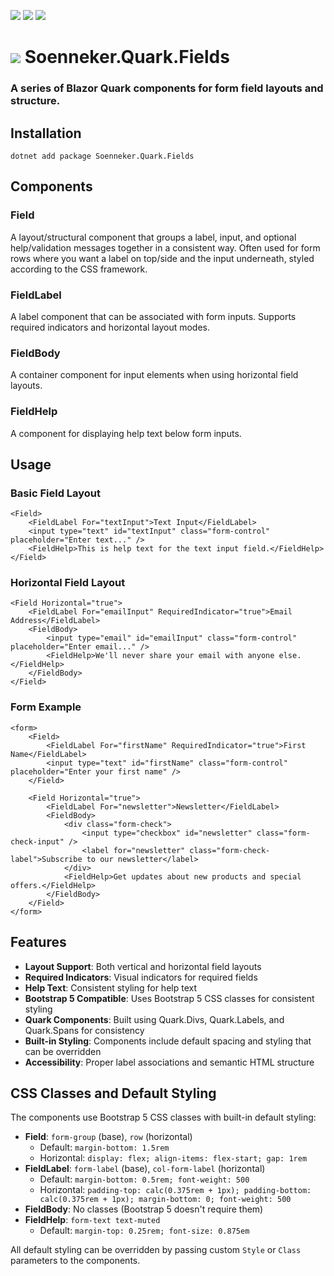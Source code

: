 ﻿[![](https://img.shields.io/nuget/v/soenneker.quark.fields.svg?style=for-the-badge)](https://www.nuget.org/packages/soenneker.quark.fields/)
[![](https://img.shields.io/github/actions/workflow/status/soenneker/soenneker.quark.fields/publish-package.yml?style=for-the-badge)](https://github.com/soenneker/soenneker.quark.fields/actions/workflows/publish-package.yml)
[![](https://img.shields.io/nuget/dt/soenneker.quark.fields.svg?style=for-the-badge)](https://www.nuget.org/packages/soenneker.quark.fields/)

# ![](https://user-images.githubusercontent.com/4441470/224455560-91ed3ee7-f510-4041-a8d2-3fc093025112.png) Soenneker.Quark.Fields
### A series of Blazor Quark components for form field layouts and structure.

## Installation

```
dotnet add package Soenneker.Quark.Fields
```

## Components

### Field
A layout/structural component that groups a label, input, and optional help/validation messages together in a consistent way. Often used for form rows where you want a label on top/side and the input underneath, styled according to the CSS framework.

### FieldLabel
A label component that can be associated with form inputs. Supports required indicators and horizontal layout modes.

### FieldBody
A container component for input elements when using horizontal field layouts.

### FieldHelp
A component for displaying help text below form inputs.

## Usage

### Basic Field Layout
```razor
<Field>
    <FieldLabel For="textInput">Text Input</FieldLabel>
    <input type="text" id="textInput" class="form-control" placeholder="Enter text..." />
    <FieldHelp>This is help text for the text input field.</FieldHelp>
</Field>
```

### Horizontal Field Layout
```razor
<Field Horizontal="true">
    <FieldLabel For="emailInput" RequiredIndicator="true">Email Address</FieldLabel>
    <FieldBody>
        <input type="email" id="emailInput" class="form-control" placeholder="Enter email..." />
        <FieldHelp>We'll never share your email with anyone else.</FieldHelp>
    </FieldBody>
</Field>
```

### Form Example
```razor
<form>
    <Field>
        <FieldLabel For="firstName" RequiredIndicator="true">First Name</FieldLabel>
        <input type="text" id="firstName" class="form-control" placeholder="Enter your first name" />
    </Field>
    
    <Field Horizontal="true">
        <FieldLabel For="newsletter">Newsletter</FieldLabel>
        <FieldBody>
            <div class="form-check">
                <input type="checkbox" id="newsletter" class="form-check-input" />
                <label for="newsletter" class="form-check-label">Subscribe to our newsletter</label>
            </div>
            <FieldHelp>Get updates about new products and special offers.</FieldHelp>
        </FieldBody>
    </Field>
</form>
```

## Features

- **Layout Support**: Both vertical and horizontal field layouts
- **Required Indicators**: Visual indicators for required fields
- **Help Text**: Consistent styling for help text
- **Bootstrap 5 Compatible**: Uses Bootstrap 5 CSS classes for consistent styling
- **Quark Components**: Built using Quark.Divs, Quark.Labels, and Quark.Spans for consistency
- **Built-in Styling**: Components include default spacing and styling that can be overridden
- **Accessibility**: Proper label associations and semantic HTML structure

## CSS Classes and Default Styling

The components use Bootstrap 5 CSS classes with built-in default styling:

- **Field**: `form-group` (base), `row` (horizontal)
  - Default: `margin-bottom: 1.5rem`
  - Horizontal: `display: flex; align-items: flex-start; gap: 1rem`
- **FieldLabel**: `form-label` (base), `col-form-label` (horizontal)
  - Default: `margin-bottom: 0.5rem; font-weight: 500`
  - Horizontal: `padding-top: calc(0.375rem + 1px); padding-bottom: calc(0.375rem + 1px); margin-bottom: 0; font-weight: 500`
- **FieldBody**: No classes (Bootstrap 5 doesn't require them)
- **FieldHelp**: `form-text text-muted`
  - Default: `margin-top: 0.25rem; font-size: 0.875em`

All default styling can be overridden by passing custom `Style` or `Class` parameters to the components.
